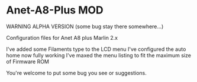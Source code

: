 # Anet-A8-Plus MOD
WARNING ALPHA VERSION (some bug stay there somewhere...)

Configuration files for Anet A8 plus Marlin 2.x

I've added some Filaments type to the LCD menu
I've configured the auto home now fully working
I've maxed the menu listing to fit the maximum size of Firmware ROM

You're welcome to put some bug you see or suggestions.
